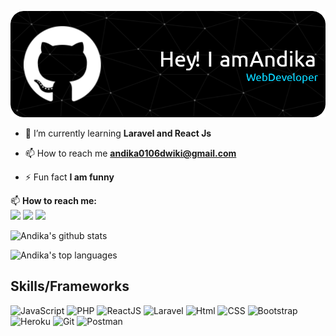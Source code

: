 <!-- # Mabuhay! Welcome to my page! 👋 -->
<img src='./github-header-banner.png' alt="banner"></img>

- 🌱 I’m currently learning **Laravel and React Js**

- 📫 How to reach me **andika0106dwiki@gmail.com**

- ⚡ Fun fact **I am funny**


📫 **How to reach me:**
</br>
<span>
    <a href="https://www.instagram.com/andika.dwiki/" target="blank"><img src="https://img.shields.io/badge/Instagram-C13584?style=for-the-badge&logo=instagram&logoColor=white"></a>
    <a href="https://www.linkedin.com/in/andikadwikid/" target="blank"><img src="https://img.shields.io/badge/LinkedIn-0077B5?style=for-the-badge&logo=linkedin&logoColor=white"/></a>
    <a href="https://github.com/andikadwikid" target="blank"><img src="https://img.shields.io/badge/GitHub-100000?style=for-the-badge&logo=github&logoColor=violet"/>
    </a>
    
</span>

<span>

![Andika's github stats](https://github-readme-stats.vercel.app/api?username=andikadwikid&theme=merko&layout=compact)

![Andika's top languages](https://github-readme-stats.vercel.app/api/top-langs/?username=andikadwikid&layout=compact&theme=default)

</span>


## Skills/Frameworks
![JavaScript](https://img.shields.io/badge/JavaScript-323330?style=for-the-badge&logo=javascript&logoColor=F7DF1E)
![PHP](https://img.shields.io/badge/PHP-474A8A?style=for-the-badge&logo=php&logoColor=white)
![ReactJS](https://img.shields.io/badge/React-20232A?style=for-the-badge&logo=react&logoColor=61DAFB)
![Laravel](https://img.shields.io/badge/Laravel-323330?style=for-the-badge&logo=laravel&logoColor=red)
![Html](https://img.shields.io/badge/HTML5-E34F26?style=for-the-badge&logo=html5&logoColor=white)
![CSS](https://img.shields.io/badge/CSS-239120?&style=for-the-badge&logo=css3&logoColor=white)
![Bootstrap](https://img.shields.io/badge/Bootstrap-563D7C?style=for-the-badge&logo=bootstrap&logoColor=white)
![Heroku](https://img.shields.io/badge/Heroku-430098?style=for-the-badge&logo=heroku&logoColor=white)
![Git](https://img.shields.io/badge/Git-F05032?style=for-the-badge&logo=git&logoColor=white)
![Postman](https://img.shields.io/badge/Postman-FF6C37?style=for-the-badge&logo=Postman&logoColor=white)
